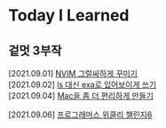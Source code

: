 # Today I Learned

## 겉멋 3부작
[2021.09.01] [NVIM 그럴싸하게 꾸미기](./nvim/install_and_setting.md)  
[2021.09.02] [ls 대신 exa로 있어보이게 쓰기](./shell/exa/install_and_setting.md)  
[2021.09.04] [Mac을 좀 더 편리하게 만들기](./mac/setting.md)


[2021.09.06] [프로그래머스 위클리 챌린지6](./algorithm/programmers/week6.md)
